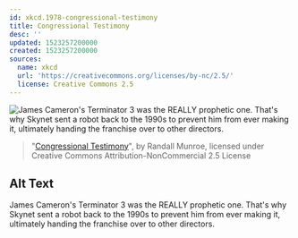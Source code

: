 ```yaml
---
id: xkcd.1978-congressional-testimony
title: Congressional Testimony
desc: ''
updated: 1523257200000
created: 1523257200000
sources:
  name: xkcd
  url: 'https://creativecommons.org/licenses/by-nc/2.5/'
  license: Creative Commons 2.5
---
```

![James Cameron's Terminator 3 was the REALLY prophetic one. That's why Skynet sent a robot back to the 1990s to prevent him from ever making it, ultimately handing the franchise over to other directors.](https://imgs.xkcd.com/comics/congressional_testimony.png)
> "[Congressional Testimony](https://xkcd.com/1978/)", by Randall Munroe, licensed under Creative Commons Attribution-NonCommercial 2.5 License

## Alt Text
James Cameron's Terminator 3 was the REALLY prophetic one. That's why Skynet sent a robot back to the 1990s to prevent him from ever making it, ultimately handing the franchise over to other directors.
